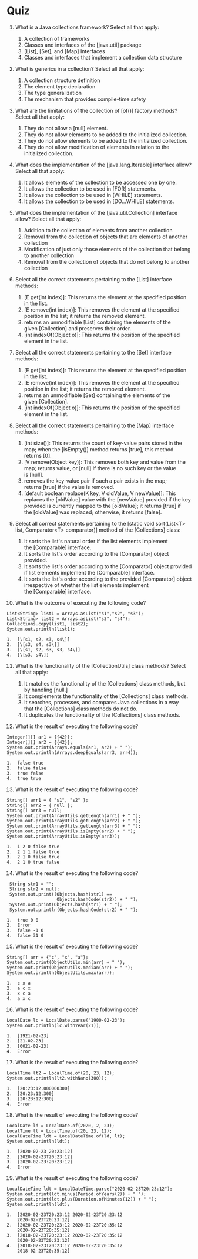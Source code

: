 Quiz
================================================

1.  What is a Java collections framework? Select all that apply:
    1.  A collection of frameworks
    2.  Classes and interfaces of the [java.util] package
    3.  [List], [Set], and [Map] Interfaces
    4.  Classes and interfaces that implement a collection data
        structure


2.  What is generics in a collection? Select all that apply:

    1.  A collection structure definition
    2.  The element type declaration
    3.  The type generalization
    4.  The mechanism that provides compile-time safety

3.  What are the limitations of the collection of [of()] factory
    methods? Select all that apply:
    1.  They do not allow a [null] element.
    2.  They do not allow elements to be added to the initialized
        collection.
    3.  They do not allow elements to be added to the initialized
        collection.
    4.  They do not allow modification of elements in relation to the
        initialized collection.


4.  What does the implementation of the [java.lang.Iterable]
    interface allow? Select all that apply:
    1.  It allows elements of the collection to be accessed one by one.
    2.  It allows the collection to be used in [FOR] statements.
    3.  It allows the collection to be used in [WHILE] statements.
    4.  It allows the collection to be used in [DO\...WHILE]
        statements.


5.  What does the implementation of
    the [java.util.Collection] interface allow? Select all that
    apply:
    1.  Addition to the collection of elements from another collection
    2.  Removal from the collection of objects that are elements of
        another collection
    3.  Modification of just only those elements of the collection that
        belong to another collection
    4.  Removal from the collection of objects that do not belong to
        another collection


6.  Select all the correct statements pertaining to the
    [List] interface methods:

    1.  [E get(int index)]: This returns the element at the
        specified position in the list.
    2.  [E remove(int index)]: This removes the element at the
        specified position in the list; it returns the removed element.
    3.  [static List\<E\> copyOf(Collection\<E\> coll)]: This
        returns an unmodifiable [List] containing the elements of
        the given [Collection] and preserves their order.
    4.  [int indexOf(Object o)]: This returns the position of the
        specified element in the list.

7.  Select all the correct statements pertaining to the
    [Set] interface methods:

    1.  [E get(int index)]: This returns the element at the
        specified position in the list.
    2.  [E remove(int index)]: This removes the element at the
        specified position in the list; it returns the removed element.
    3.  [static Set\<E\> copyOf(Collection\<E\> coll)]: This
        returns an unmodifiable [Set] containing the elements of
        the given [Collection].
    4.  [int indexOf(Object o)]: This returns the position of the
        specified element in the list.

8.  Select all the correct statements pertaining to the
    [Map] interface methods:
    1.  [int size()]: This returns the count of key-value pairs
        stored in the map; when the [isEmpty()] method
        returns [true], this method returns [0].
    2.  [V remove(Object key)]: This removes both key and value
        from the map; returns value, or [null] if there is no such
        key or the value is [null].
    3.  [default boolean remove(Object key, Object value)]: This
        removes the key-value pair if such a pair exists in the map;
        returns [true] if the value is removed.
    4.  [default boolean replace(K key, V oldValue, V newValue)]:
        This replaces the [oldValue] value with
        the [newValue] provided if the key provided is currently
        mapped to the [oldValue]; it returns [true] if
        the [oldValue] was replaced; otherwise, it
        returns [false].


9.  Select all correct statements pertaining to the [static void
    sort(List\<T\> list, Comparator\<T\> comparator)] method of
    the [Collections] class:
    1.  It sorts the list\'s natural order if the list elements
        implement the [Comparable] interface.
    2.  It sorts the list\'s order according to
        the [Comparator] object provided.
    3.  It sorts the list\'s order according to
        the [Comparator] object provided if list elements
        implement the [Comparable] interface.
    4.  It sorts the list\'s order according to the
        provided [Comparator] object irrespective of whether the
        list elements implement the [Comparable] interface.


10. What is the outcome of executing the following code?


```
List<String> list1 = Arrays.asList("s1","s2", "s3");
List<String> list2 = Arrays.asList("s3", "s4");
Collections.copy(list1, list2);
System.out.println(list1);    
```

    1.  [\[s1, s2, s3, s4\]]
    2.  [\[s3, s4, s3\]]
    3.  [\[s1, s2, s3, s3, s4\]]
    4.  [\[s3, s4\]]

11. What is the functionality of the [CollectionUtils] class
    methods? Select all that apply:
    1.  It matches the functionality of the [Collections] class
        methods, but by handling [null.]
    2.  It complements the functionality of
        the [Collections] class methods.
    3.  It searches, processes, and compares Java collections in a way
        that the [Collections] class methods do not do.
    4.  It duplicates the functionality of the [Collections] class
        methods.


12. What is the result of executing the following code?


```
Integer[][] ar1 = {{42}};
Integer[][] ar2 = {{42}};
System.out.print(Arrays.equals(ar1, ar2) + " "); 
System.out.println(Arrays.deepEquals(arr3, arr4)); 
```

    1.  false true
    2.  false false
    3.  true false
    4.  true true

13. What is the result of executing the following code?


```
String[] arr1 = { "s1", "s2" };
String[] arr2 = { null };
String[] arr3 = null;
System.out.print(ArrayUtils.getLength(arr1) + " "); 
System.out.print(ArrayUtils.getLength(arr2) + " "); 
System.out.print(ArrayUtils.getLength(arr3) + " "); 
System.out.print(ArrayUtils.isEmpty(arr2) + " "); 
System.out.print(ArrayUtils.isEmpty(arr3));
```

    1.  1 2 0 false true
    2.  2 1 1 false true
    3.  2 1 0 false true
    4.  2 1 0 true false

14. What is the result of executing the following code?


```
 String str1 = "";
 String str2 = null;
 System.out.print((Objects.hash(str1) == 
                   Objects.hashCode(str2)) + " ");
 System.out.print(Objects.hash(str1) + " ");
 System.out.println(Objects.hashCode(str2) + " "); 
```

    1.  true 0 0
    2.  Error
    3.  false -1 0
    4.  false 31 0

15. What is the result of executing the following code?


```
String[] arr = {"c", "x", "a"};
System.out.print(ObjectUtils.min(arr) + " ");
System.out.print(ObjectUtils.median(arr) + " ");
System.out.println(ObjectUtils.max(arr));
```

    1.  c x a
    2.  a c x
    3.  x c a
    4.  a x c

16. What is the result of executing the following code?


```
LocalDate lc = LocalDate.parse("1900-02-23");
System.out.println(lc.withYear(21)); 
```

    1.  [1921-02-23]
    2.  [21-02-23]
    3.  [0021-02-23]
    4.  Error

17. What is the result of executing the following code?


```
LocalTime lt2 = LocalTime.of(20, 23, 12);
System.out.println(lt2.withNano(300));      
```

    1.  [20:23:12.000000300]
    2.  [20:23:12.300]
    3.  [20:23:12:300]
    4.  Error

18. What is the result of executing the following code?


```
LocalDate ld = LocalDate.of(2020, 2, 23);
LocalTime lt = LocalTime.of(20, 23, 12);
LocalDateTime ldt = LocalDateTime.of(ld, lt);
System.out.println(ldt);                
```

    1.  [2020-02-23 20:23:12]
    2.  [2020-02-23T20:23:12]
    3.  [2020-02-23:20:23:12]
    4.  Error

19. What is the result of executing the following code?


```
LocalDateTime ldt = LocalDateTime.parse("2020-02-23T20:23:12");
System.out.print(ldt.minus(Period.ofYears(2)) + " ");
System.out.print(ldt.plus(Duration.ofMinutes(12)) + " ");
System.out.println(ldt);
```

    1.  [2020-02-23T20:23:12 2020-02-23T20:23:12
        2020-02-23T20:23:12]
    2.  [2020-02-23T20:23:12 2020-02-23T20:35:12
        2020-02-23T20:35:12]
    3.  [2018-02-23T20:23:12 2020-02-23T20:35:12
        2020-02-23T20:23:12]
    4.  [2018-02-23T20:23:12 2020-02-23T20:35:12
        2018-02-23T20:35:12]
